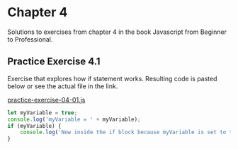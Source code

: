 # Chapter 4

Solutions to exercises from chapter 4 in the book Javascript from Beginner to Professional.

## Practice Exercise 4.1

Exercise that explores how if statement works. Resulting code is pasted below or see the actual file in the link.

[practice-exercise-04-01.js](./practice-exercise-04-01/practice-exercise-04-01.js)

```js
let myVariable = true;
console.log('myVariable = ' + myVariable);
if (myVariable) {
    console.log('Now inside the if block because myVariable is set to true.')
}
```
